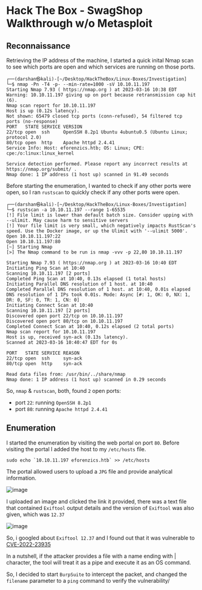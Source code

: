 # Hack The Box - SwagShop Walkthrough w/o Metasploit

## Reconnaissance
Retrieving the IP address of the machine, I started a quick inital Nmap scan to see which ports are open and which services are running on those ports.

```
┌──(darshan㉿kali)-[~/Desktop/HackTheBox/Linux-Boxes/Investigation]
└─$ nmap -Pn -T4 -p- --min-rate=1000 -sV 10.10.11.197
Starting Nmap 7.93 ( https://nmap.org ) at 2023-03-16 10:38 EDT
Warning: 10.10.11.197 giving up on port because retransmission cap hit (6).
Nmap scan report for 10.10.11.197
Host is up (0.12s latency).
Not shown: 65479 closed tcp ports (conn-refused), 54 filtered tcp ports (no-response)
PORT   STATE SERVICE VERSION
22/tcp open  ssh     OpenSSH 8.2p1 Ubuntu 4ubuntu0.5 (Ubuntu Linux; protocol 2.0)
80/tcp open  http    Apache httpd 2.4.41
Service Info: Host: eforenzics.htb; OS: Linux; CPE: cpe:/o:linux:linux_kernel

Service detection performed. Please report any incorrect results at https://nmap.org/submit/ .
Nmap done: 1 IP address (1 host up) scanned in 91.49 seconds
```


Before starting the enumeration, I wanted to check if any other ports were open, so I ran `rustscan` to quickly check if any other ports were open.

```
┌──(darshan㉿kali)-[~/Desktop/HackTheBox/Linux-Boxes/Investigation]
└─$ rustscan -a 10.10.11.197 --range 1-65535
[!] File limit is lower than default batch size. Consider upping with --ulimit. May cause harm to sensitive servers
[!] Your file limit is very small, which negatively impacts RustScan's speed. Use the Docker image, or up the Ulimit with '--ulimit 5000'. 
Open 10.10.11.197:22
Open 10.10.11.197:80
[~] Starting Nmap
[>] The Nmap command to be run is nmap -vvv -p 22,80 10.10.11.197

Starting Nmap 7.93 ( https://nmap.org ) at 2023-03-16 10:40 EDT
Initiating Ping Scan at 10:40
Scanning 10.10.11.197 [2 ports]
Completed Ping Scan at 10:40, 0.13s elapsed (1 total hosts)
Initiating Parallel DNS resolution of 1 host. at 10:40
Completed Parallel DNS resolution of 1 host. at 10:40, 0.01s elapsed
DNS resolution of 1 IPs took 0.01s. Mode: Async [#: 1, OK: 0, NX: 1, DR: 0, SF: 0, TR: 1, CN: 0]
Initiating Connect Scan at 10:40
Scanning 10.10.11.197 [2 ports]
Discovered open port 22/tcp on 10.10.11.197
Discovered open port 80/tcp on 10.10.11.197
Completed Connect Scan at 10:40, 0.12s elapsed (2 total ports)
Nmap scan report for 10.10.11.197
Host is up, received syn-ack (0.13s latency).
Scanned at 2023-03-16 10:40:47 EDT for 0s

PORT   STATE SERVICE REASON
22/tcp open  ssh     syn-ack
80/tcp open  http    syn-ack

Read data files from: /usr/bin/../share/nmap
Nmap done: 1 IP address (1 host up) scanned in 0.29 seconds
```

So, `nmap` & `rustscan`, both, found `2` open ports:
- port `22`: running `OpenSSH 8.2p1`
- port `80`: running `Apache httpd 2.4.41`

## Enumeration
I started the enumeration by visiting the web portal on port `80`. Before visiting the portal I added the host to my `/etc/hosts` file. 

```
sudo echo `10.10.11.197 eforenzics.htb` >> /etc/hosts
```

The portal allowed users to upload a `JPG` file and provide analytical information.

![image](https://user-images.githubusercontent.com/87711310/225653950-d92f3ab8-8c30-4113-9992-40ee8eb46e30.png)

I uploaded an image and clicked the link it provided, there was a text file that contained `Exiftool` output details and the version of `Exiftool` was also given, which was `12.37`

![image](https://user-images.githubusercontent.com/87711310/225654341-6aa794bb-a18f-4265-9cd5-9d13b1ef2561.png)

So, i googled about `Exiftool 12.37` and I found out that it was vulnerable to [CVE-2022-23935](https://gist.github.com/ert-plus/1414276e4cb5d56dd431c2f0429e4429)

In a nutshell, if the attacker provides a file with a name ending with | character, the tool will treat it as a pipe and execute it as an OS command.

So, I decided to start `BurpSuite` to intercept the packet, and changed the `filename` parameter to a `ping` command to verify the vulnerability/



